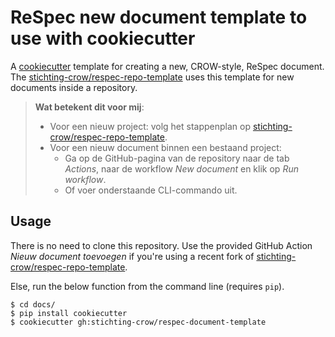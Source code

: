 # ReSpec new document template to use with cookiecutter

A [cookiecutter](cookiecutter.readthedocs.io) template for creating a new, CROW-style, ReSpec document.
The [stichting-crow/respec-repo-template] uses this template for new documents inside a repository.

> **Wat betekent dit voor mij**:
>
> - Voor een nieuw project: volg het stappenplan op [stichting-crow/respec-repo-template].
> - Voor een nieuw document binnen een bestaand project: 
>   - Ga op de GitHub-pagina van de repository naar de tab _Actions_, naar de workflow _New document_ en klik op _Run workflow_.
>   - Of voer onderstaande CLI-commando uit.

## Usage

There is no need to clone this repository.
Use the provided GitHub Action _Nieuw document toevoegen_ if you're using a recent fork of [stichting-crow/respec-repo-template].

Else, run the below function from the command line (requires `pip`).

```cli
$ cd docs/
$ pip install cookiecutter
$ cookiecutter gh:stichting-crow/respec-document-template
```

[stichting-crow/respec-repo-template]: https://github.com/stichting-crow/respec-repo-template
[respec-repo-template-generate]: https://github.com/stichting-crow/respec-repo-template/generate
